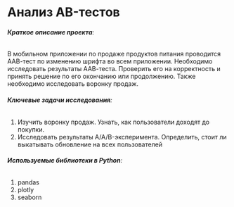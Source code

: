 # Анализ AB-тестов

###### **Краткое описание проекта**:
В мобильном приложении по продаже продуктов питания проводится ААВ-тест по изменению шрифта во всем приложении.
Необходимо исследовать результаты ААВ-теста. Проверить его на корректность и принять решение по его окончанию или продолжению. Также необходимо исследовать воронку продаж. 

###### **Ключевые задачи исследования**:  
1. Изучить воронку продаж. Узнать, как пользователи доходят до покупки.  
2. Исследовать результаты A/A/B-эксперимента. Определить, стоит ли выкатывать обновление на всех пользователей

###### **Используемые библиотеки в Python**:  
1. pandas
2. plotly
3. seaborn
